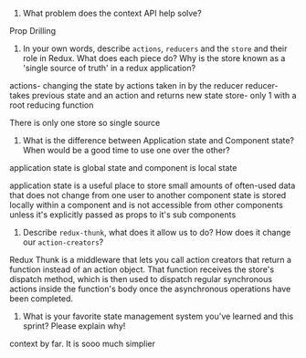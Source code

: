 1. What problem does the context API help solve?

Prop Drilling

1. In your own words, describe `actions`, `reducers` and the `store` and their role in Redux. What does each piece do? Why is the store known as a 'single source of truth' in a redux application?

actions- changing the state by actions taken in by the reducer
reducer- takes previous state and an action and returns new state
store- only 1 with a root reducing function

There is only one store so single source

1. What is the difference between Application state and Component state? When would be a good time to use one over the other?

application state is global state and component is local state

application state is a useful place to store small amounts of often-used data that does not change from one user to another
component state is stored locally within a component and is not accessible from other components unless it's explicitly passed as props to it's sub components

1. Describe `redux-thunk`, what does it allow us to do? How does it change our `action-creators`?

Redux Thunk is a middleware that lets you call action creators that return a function instead of an action object. 
That function receives the store's dispatch method, which is then used to dispatch regular synchronous actions inside the function's body once the asynchronous operations have been completed.

1. What is your favorite state management system you've learned and this sprint? Please explain why!

context by far. It is sooo much simplier